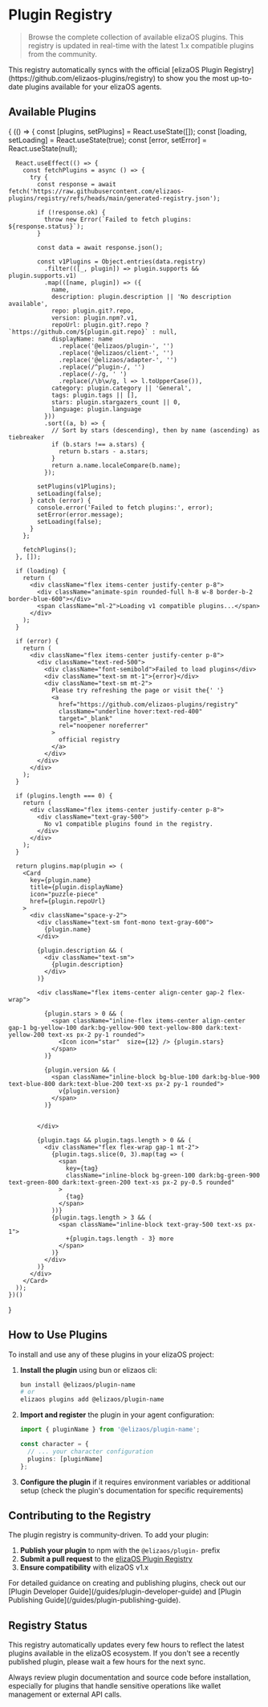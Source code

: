 # Plugin Registry

> Browse the complete collection of available elizaOS plugins. This registry is updated in real-time with the latest 1.x compatible plugins from the community.

<Info>
  This registry automatically syncs with the official [elizaOS Plugin Registry](https://github.com/elizaos-plugins/registry) to show you the most up-to-date plugins available for your elizaOS agents.
</Info>

## Available Plugins

<CardGroup cols={2}>
  {
    (() => {
      const [plugins, setPlugins] = React.useState([]);
      const [loading, setLoading] = React.useState(true);
      const [error, setError] = React.useState(null);
      
      React.useEffect(() => {
        const fetchPlugins = async () => {
          try {
            const response = await fetch('https://raw.githubusercontent.com/elizaos-plugins/registry/refs/heads/main/generated-registry.json');
            
            if (!response.ok) {
              throw new Error(`Failed to fetch plugins: ${response.status}`);
            }
            
            const data = await response.json();
            
            const v1Plugins = Object.entries(data.registry)
              .filter(([_, plugin]) => plugin.supports && plugin.supports.v1)
              .map(([name, plugin]) => ({
                name,
                description: plugin.description || 'No description available',
                repo: plugin.git?.repo,
                version: plugin.npm?.v1,
                repoUrl: plugin.git?.repo ? `https://github.com/${plugin.git.repo}` : null,
                displayName: name
                  .replace('@elizaos/plugin-', '')
                  .replace('@elizaos/client-', '')
                  .replace('@elizaos/adapter-', '')
                  .replace(/^plugin-/, '')
                  .replace(/-/g, ' ')
                  .replace(/\b\w/g, l => l.toUpperCase()),
                category: plugin.category || 'General',
                tags: plugin.tags || [],
                stars: plugin.stargazers_count || 0,
                language: plugin.language
              }))
              .sort((a, b) => {
                // Sort by stars (descending), then by name (ascending) as tiebreaker
                if (b.stars !== a.stars) {
                  return b.stars - a.stars;
                }
                return a.name.localeCompare(b.name);
              });

            setPlugins(v1Plugins);
            setLoading(false);
          } catch (error) {
            console.error('Failed to fetch plugins:', error);
            setError(error.message);
            setLoading(false);
          }
        };

        fetchPlugins();
      }, []);

      if (loading) {
        return (
          <div className="flex items-center justify-center p-8">
            <div className="animate-spin rounded-full h-8 w-8 border-b-2 border-blue-600"></div>
            <span className="ml-2">Loading v1 compatible plugins...</span>
          </div>
        );
      }

      if (error) {
        return (
          <div className="flex items-center justify-center p-8">
            <div className="text-red-500">
              <div className="font-semibold">Failed to load plugins</div>
              <div className="text-sm mt-1">{error}</div>
              <div className="text-sm mt-2">
                Please try refreshing the page or visit the{' '}
                <a 
                  href="https://github.com/elizaos-plugins/registry" 
                  className="underline hover:text-red-400"
                  target="_blank"
                  rel="noopener noreferrer"
                >
                  official registry
                </a>
              </div>
            </div>
          </div>
        );
      }

      if (plugins.length === 0) {
        return (
          <div className="flex items-center justify-center p-8">
            <div className="text-gray-500">
              No v1 compatible plugins found in the registry.
            </div>
          </div>
        );
      }

      return plugins.map(plugin => (
        <Card 
          key={plugin.name}
          title={plugin.displayName}
          icon="puzzle-piece"
          href={plugin.repoUrl}
        >
          <div className="space-y-2">
            <div className="text-sm font-mono text-gray-600">
              {plugin.name}
            </div>
            
            {plugin.description && (
              <div className="text-sm">
                {plugin.description}
              </div>
            )}
            
            <div className="flex items-center align-center gap-2 flex-wrap">
              
              {plugin.stars > 0 && (
                <span className="inline-flex items-center align-center gap-1 bg-yellow-100 dark:bg-yellow-900 text-yellow-800 dark:text-yellow-200 text-xs px-2 py-1 rounded">
                  <Icon icon="star"  size={12} /> {plugin.stars}
                </span>
              )}
              
              {plugin.version && (
                <span className="inline-block bg-blue-100 dark:bg-blue-900 text-blue-800 dark:text-blue-200 text-xs px-2 py-1 rounded">
                  v{plugin.version}
                </span>
              )}
             
           
            </div>
            
            {plugin.tags && plugin.tags.length > 0 && (
              <div className="flex flex-wrap gap-1 mt-2">
                {plugin.tags.slice(0, 3).map(tag => (
                  <span 
                    key={tag}
                    className="inline-block bg-green-100 dark:bg-green-900 text-green-800 dark:text-green-200 text-xs px-2 py-0.5 rounded"
                  >
                    {tag}
                  </span>
                ))}
                {plugin.tags.length > 3 && (
                  <span className="inline-block text-gray-500 text-xs px-1">
                    +{plugin.tags.length - 3} more
                  </span>
                )}
              </div>
            )}
          </div>
        </Card>
      ));
    })()
  }
</CardGroup>

## How to Use Plugins

To install and use any of these plugins in your elizaOS project:

1. **Install the plugin** using bun or elizaos cli:
   ```bash
   bun install @elizaos/plugin-name
   # or
   elizaos plugins add @elizaos/plugin-name
   ```

2. **Import and register** the plugin in your agent configuration:
   ```typescript
   import { pluginName } from '@elizaos/plugin-name';

   const character = {
     // ... your character configuration
     plugins: [pluginName]
   };
   ```

3. **Configure the plugin** if it requires environment variables or additional setup (check the plugin's documentation for specific requirements)

## Contributing to the Registry

The plugin registry is community-driven. To add your plugin:

1. **Publish your plugin** to npm with the `@elizaos/plugin-` prefix
2. **Submit a pull request** to the [elizaOS Plugin Registry](https://github.com/elizaos-plugins/registry)
3. **Ensure compatibility** with elizaOS v1.x

<Tip>
  For detailed guidance on creating and publishing plugins, check out our [Plugin Developer Guide](/guides/plugin-developer-guide) and [Plugin Publishing Guide](/guides/plugin-publishing-guide).
</Tip>

## Registry Status

This registry automatically updates every few hours to reflect the latest plugins available in the elizaOS ecosystem. If you don't see a recently published plugin, please wait a few hours for the next sync.

<Warning>
  Always review plugin documentation and source code before installation, especially for plugins that handle sensitive operations like wallet management or external API calls.
</Warning>
